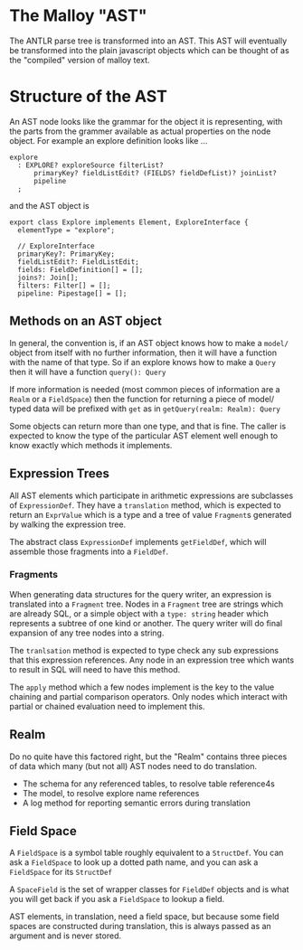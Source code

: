 # The Malloy "AST"

The ANTLR parse tree is transformed into an AST. This AST
will eventually be transformed into the plain javascript
objects which can be thought of as the "compiled" version
of malloy text.

# Structure of the AST

An AST node looks like the grammar for the object
it is representing, with the parts from the grammer available
as actual properties on the node object. For example an explore
definition looks like ...

```
explore
  : EXPLORE? exploreSource filterList?
      primaryKey? fieldListEdit? (FIELDS? fieldDefList)? joinList?
      pipeline
  ;
```

and the AST object is

```
export class Explore implements Element, ExploreInterface {
  elementType = "explore";

  // ExploreInterface
  primaryKey?: PrimaryKey;
  fieldListEdit?: FieldListEdit;
  fields: FieldDefinition[] = [];
  joins?: Join[];
  filters: Filter[] = [];
  pipeline: Pipestage[] = [];
```


## Methods on an AST object

In general, the convention is, if an AST object knows how to make
a `model/` object from itself with no further information, then
it will have a function with the name of that type. So if an
explore knows how to make a `Query` then it will have a
function `query(): Query`

If more information is needed (most common pieces of information
are a `Realm` or a `FieldSpace`) then the function for returning
a piece of model/ typed data will be prefixed with `get` as in
`getQuery(realm: Realm): Query`

Some objects can return more than one type, and that is fine. The
caller is expected to know the type of the particular AST element
well enough to know exactly which methods it implements.

## Expression Trees

All AST elements which participate in arithmetic expressions are
subclasses of `ExpressionDef`. They have a `translation` method, which is
expected to return an `ExprValue` which is a type and a tree of value
`Fragment`s generated by walking the expression tree.

The abstract class `ExpressionDef` implements `getFieldDef`,
which will assemble those fragments into a `FieldDef`.

### Fragments

When generating data structures for the query writer, an expression is
translated into a `Fragment` tree. Nodes in a `Fragment` tree are strings
which are already SQL, or a simple object with a `type: string` header
which represents a subtree of one kind or another. The query writer will do
final expansion of any tree nodes into a string.

The `tranlsation` method is expected to type check any sub expressions
that this expression references. Any node in an expression tree which
wants to result in SQL will need to have this method.

The `apply` method which a few nodes implement is the key to the value chaining
and partial comparison operators. Only nodes which interact with partial
or chained evaluation need to implement this.

## Realm

Do no quite have this factored right, but the "Realm" contains three pieces
of data which many (but not all) AST nodes need to do translation.

* The schema for any referenced tables, to resolve table reference4s
* The model, to resolve explore name references
* A log method for reporting semantic errors during translation

## Field Space

A `FieldSpace` is a symbol table roughly equivalent to a `StructDef`. You
can ask a `FieldSpace` to look up a dotted path name, and you can
ask a `FieldSpace` for its  `StructDef`

A `SpaceField` is the set of wrapper classes for `FieldDef` objects
and is what you will get back if you ask a `FieldSpace` to lookup a field.

AST elements, in translation, need a field space, but because some field
spaces are constructed during translation, this is always passed as
an argument and is never stored.
